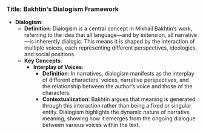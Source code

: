 ### Title: **Bakhtin's Dialogism Framework**
- **Dialogism**:
  - **Definition**: Dialogism is a central concept in Mikhail Bakhtin’s work, referring to the idea that all language—and by extension, all narrative—is inherently dialogic. This means it is shaped by the interaction of multiple voices, each representing different perspectives, ideologies, and social positions.
  - **Key Concepts**:
    - **Interplay of Voices**:
      - **Definition**: In narratives, dialogism manifests as the interplay of different characters’ voices, narrative perspectives, and the relationship between the author’s voice and those of the characters.
      - **Contextualization**: Bakhtin argues that meaning is generated through this interaction rather than being a fixed or singular entity. Dialogism highlights the dynamic nature of narrative meaning, showing how it emerges from the ongoing dialogue between various voices within the text.